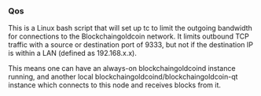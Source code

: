 ### Qos ###

This is a Linux bash script that will set up tc to limit the outgoing bandwidth for connections to the Blockchaingoldcoin network. It limits outbound TCP traffic with a source or destination port of 9333, but not if the destination IP is within a LAN (defined as 192.168.x.x).

This means one can have an always-on blockchaingoldcoind instance running, and another local blockchaingoldcoind/blockchaingoldcoin-qt instance which connects to this node and receives blocks from it.
